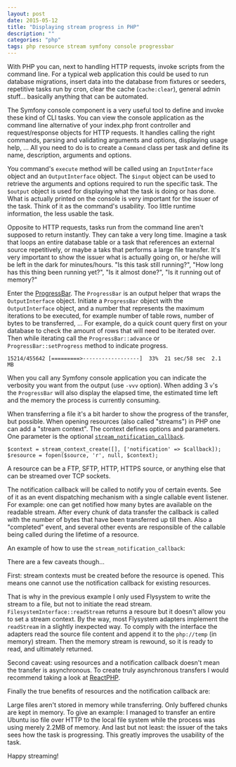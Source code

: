 ```yaml
---
layout: post
date: 2015-05-12
title: "Displaying stream progress in PHP"
description: ""
categories: "php"
tags: php resource stream symfony console progressbar
---
```


With PHP you can, next to handling HTTP requests, invoke scripts from the command line. For a typical web application this could be used to run database migrations, insert data into the database from fixtures or seeders, repetitive tasks run by cron, clear the cache (`cache:clear`), general admin stuff... basically anything that can be automated.

The Symfony console component is a very useful tool to define and invoke these kind of CLI tasks. You can view the console application as the command line alternative of your index.php front controller and request/response objects for HTTP requests. It handles calling the right commands, parsing and validating arguments and options, displaying usage help, ... All you need to do is to create a `Command` class per task and define its name, description, arguments and options.

You command's `execute` method will be called using an `InputInterface` object and an `OutputInterface` object. The `$input` object can be used to retrieve the arguments and options required to run the specific task. The `$output` object is used for displaying what the task is doing or has done. What is actually printed on the console is very important for the issuer of the task. Think of it as the command's usability. Too little runtime information, the less usable the task.

Opposite to HTTP requests, tasks run from the command line aren't supposed to return instantly. They can take a very long time. Imagine a task that loops an entire database table or a task that references an external source repetitively, or maybe a taks that performs a large file transfer. It's very important to show the issuer what is actually going on, or he/she will be left in the dark for minutes/hours. "Is this task still running?", "How long has this thing been running yet?", "Is it almost done?", "Is it running out of memory?"

Enter the [ProgressBar](http://symfony.com/doc/current/components/console/helpers/progressbar.html). The `ProgressBar` is an output helper that wraps the `OutputInterface` object. Initiate a `ProgressBar` object with the `OutputInterface` object, and a number that represents the maximum iterations to be executed, for example number of table rows, number of bytes to be transferred, ... For example, do a quick count query first on your database to check the amount of rows that will need to be iterated over. Then while iterating call the `ProgressBar::advance` or `ProgressBar::setProgress` method to indicate progress.

```
15214/455642 [=========>------------------]  33%  21 sec/58 sec  2.1 MB
```

When you call any Symfony console application you can indicate the verbosity you want from the output (use `-vvv` option). When adding 3 `v`'s the `ProgressBar` will also display the elapsed time, the estimated time left and the memory the process is currently consuming.

When transferring a file it's a bit harder to show the progress of the transfer, but possible. When opening resources (also called "streams") in PHP one can add a "stream context". The context defines options and parameters. One parameter is the optional [`stream_notification_callback`](http://php.net/manual/en/function.stream-notification-callback.php).

`$context = stream_context_create([], ['notification' => $callback]);`
`$resource = fopen($source, 'r', null, $context);`

A resource can be a FTP, SFTP, HTTP, HTTPS source, or anything else that can be streamed over TCP sockets.

The notification callback will be called to notify you of certain events. See of it as an event dispatching mechanism with a single callable event listener. For example: one can get notified how many bytes are available on the readable stream. After every chunk of data transfer the callback is called with the number of bytes that have been transferred up till then. Also a "completed" event, and several other events are responsible of the callable being called during the lifetime of a resource. 

An example of how to use the `stream_notification_callback`:

<script src="https://gist.github.com/hannesvdvreken/4e20b9f9569f3d5c6245.js"></script>

There are a few caveats though...

First: stream contexts must be created before the resource is opened. This means one cannot use the notification callback for existing resources.

That is why in the previous example I only used Flysystem to write the stream to a file, but not to initiate the read stream. `FilesystemInterface::readStream` returns a resoure but it doesn't allow you to set a stream context.
By the way, most Flysystem adapters implement the `readStream` in a slightly inexpected way. To comply with the interface the adapters read the source file content and append it to the `php://temp` (in memory) stream. Then the memory stream is rewound, so it is ready to read, and ultimately returned.

Second caveat: using resources and a notification callback doesn't mean the transfer is asynchronous. To create truly asynchronous transfers I would recommend taking a look at [ReactPHP](http://reactphp.org/).

Finally the true benefits of resources and the notification callback are:

Large files aren't stored in memory while transferring. Only buffered chunks are kept in memory. To give an example: I managed to transfer an entire Ubuntu iso file over HTTP to the local file system while the process was using merely 2.2MB of memory. And last but not least: the issuer of the taks sees how the task is progressing. This greatly improves the usability of the task.

Happy streaming!
